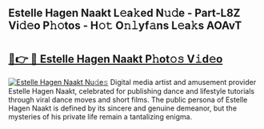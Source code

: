 ## Estelle Hagen Naakt L𝚎a𝚔ed N𝚞𝚍e - Part-L8Z Vi𝚍𝚎o P𝚑𝚘tos - H𝚘𝚝 O𝚗𝚕yf𝚊ns L𝚎a𝚔s AOAvT

# <h2><a href="http://kfc761.oniu.top/?m=Estelle+Hagen+Naakt">🔗👉 🔴 Estelle Hagen Naakt P𝚑ot𝚘𝚜 V𝚒d𝚎o</a></h2>

[![Estelle Hagen Naakt Nu𝚍e𝚜](https://i.imgur.com/0qMVB7G.gif)](http://kfc761.oniu.top/?m=Estelle+Hagen+Naakt)
Digital media artist and amusement provider Estelle Hagen Naakt, celebrated for publishing dance and lifestyle tutorials through viral dance moves and short films. The public persona of Estelle Hagen Naakt is defined by its sincere and genuine demeanor, but the mysteries of his private life remain a tantalizing enigma.  

